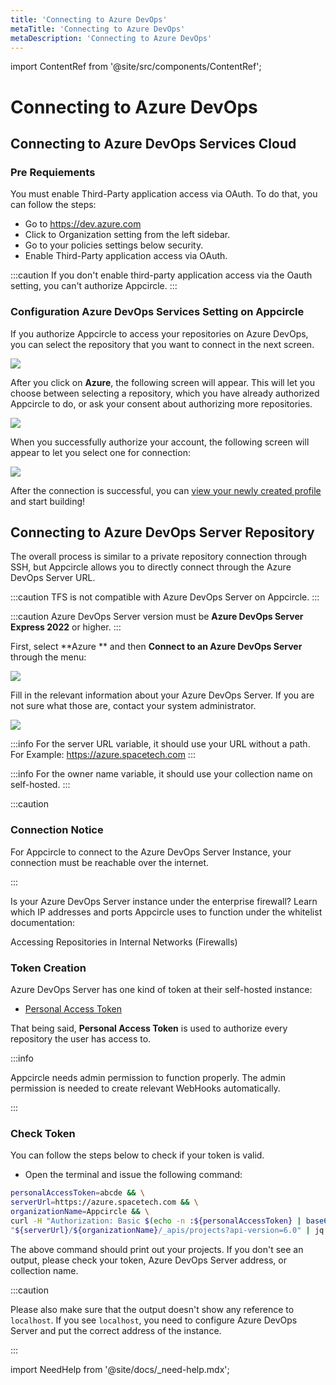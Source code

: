 ```yaml
---
title: 'Connecting to Azure DevOps'
metaTitle: 'Connecting to Azure DevOps'
metaDescription: 'Connecting to Azure DevOps'
---
```


import ContentRef from '@site/src/components/ContentRef';

# Connecting to Azure DevOps

## Connecting to Azure DevOps Services Cloud

### Pre Requiements

You must enable Third-Party application access via OAuth. To do that, you can follow the steps:

- Go to https://dev.azure.com
- Click to Organization setting from the left sidebar.
- Go to your policies settings below security.
- Enable Third-Party application access via OAuth.

:::caution
If you don't enable third-party application access via the Oauth setting, you can't authorize Appcircle.
:::

### Configuration Azure DevOps Services Setting on Appcircle

If you authorize Appcircle to access your repositories on Azure DevOps, you can select the repository that you want to connect in the next screen.

![](<https://cdn.appcircle.io/docs/assets/azure-connection-1.png>)

After you click on **Azure**, the following screen will appear. This will let you choose between selecting a repository, which you have already authorized Appcircle to do, or ask your consent about authorizing more repositories.

![](<https://cdn.appcircle.io/docs/assets/azure-connection-3.png>)

When you successfully authorize your account, the following screen will appear to let you select one for connection:

![](<https://cdn.appcircle.io/docs/assets/azure-connection-6.png>)

After the connection is successful, you can [view your newly created profile](./README.md#view-the-newly-created-build-profile) and start building!

## Connecting to Azure DevOps Server Repository

The overall process is similar to a private repository connection through SSH, but Appcircle allows you to directly connect through the Azure DevOps Server URL.

:::caution
TFS is not compatible with Azure DevOps Server on Appcircle.
:::

:::caution
Azure DevOps Server version must be **Azure DevOps Server Express 2022** or higher.
:::

First, select **Azure ** and then **Connect to an Azure DevOps Server** through the menu:

![](<https://cdn.appcircle.io/docs/assets/azure-connection-2.png>)

Fill in the relevant information about your Azure DevOps Server. If you are not sure what those are, contact your system administrator.

![](<https://cdn.appcircle.io/docs/assets/azure-connection-5.png>)

:::info
For the server URL variable, it should use your URL without a path.
For Example: https://azure.spacetech.com
:::

:::info
For the owner name variable, it should use your collection name on self-hosted.
:::


:::caution

### Connection Notice

For Appcircle to connect to the Azure DevOps Server Instance, your connection must be reachable over the internet.

:::

Is your Azure DevOps Server instance under the enterprise firewall? Learn which IP addresses and ports Appcircle uses to function under the whitelist documentation:

<ContentRef url="/infrastructure/accessing-repositories-in-internal-networks-firewalls">
Accessing Repositories in Internal Networks (Firewalls)
</ContentRef>

### Token Creation

Azure DevOps Server has one kind of token at their self-hosted instance:

- [Personal Access Token](https://learn.microsoft.com/en-us/azure/devops/organizations/accounts/use-personal-access-tokens-to-authenticate?view=azure-devops&tabs=Windows)

That being said, **Personal Access Token** is used to authorize every repository the user has access to.

:::info

Appcircle needs admin permission to function properly. The admin permission is needed to create relevant WebHooks automatically.

:::

### Check Token

You can follow the steps below to check if your token is valid.

- Open the terminal and issue the following command:

```bash
personalAccessToken=abcde && \
serverUrl=https://azure.spacetech.com && \
organizationName=Appcircle && \
curl -H "Authorization: Basic $(echo -n :${personalAccessToken} | base64)" \
"${serverUrl}/${organizationName}/_apis/projects?api-version=6.0" | jq
```

The above command should print out your projects. If you don't see an output, please check your token, Azure DevOps Server address, or collection name.

:::caution

Please also make sure that the output doesn't show any reference to `localhost`. If you see `localhost`, you need to configure Azure DevOps Server and put the correct address of the instance.

:::

import NeedHelp from '@site/docs/\_need-help.mdx';

<NeedHelp />
